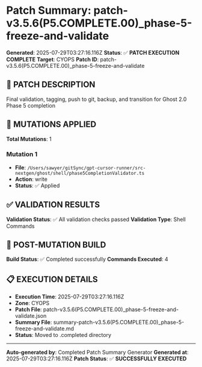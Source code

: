 # Patch Summary: patch-v3.5.6(P5.COMPLETE.00)_phase-5-freeze-and-validate

**Generated**: 2025-07-29T03:27:16.116Z
**Status**: ✅ **PATCH EXECUTION COMPLETE**
**Target**: CYOPS
**Patch ID**: patch-v3.5.6(P5.COMPLETE.00)_phase-5-freeze-and-validate

## 🎯 **PATCH DESCRIPTION**

Final validation, tagging, push to git, backup, and transition for Ghost 2.0 Phase 5 completion

## 🔧 **MUTATIONS APPLIED**

**Total Mutations**: 1

### **Mutation 1**
- **File**: `/Users/sawyer/gitSync/gpt-cursor-runner/src-nextgen/ghost/shell/phase5CompletionValidator.ts`
- **Action**: write
- **Status**: ✅ Applied

## ✅ **VALIDATION RESULTS**

**Validation Status**: ✅ All validation checks passed
**Validation Type**: Shell Commands

## 🚀 **POST-MUTATION BUILD**

**Build Status**: ✅ Completed successfully
**Commands Executed**: 4

## 📋 **EXECUTION DETAILS**

- **Execution Time**: 2025-07-29T03:27:16.116Z
- **Zone**: CYOPS
- **Patch File**: patch-v3.5.6(P5.COMPLETE.00)_phase-5-freeze-and-validate.json
- **Summary File**: summary-patch-v3.5.6(P5.COMPLETE.00)_phase-5-freeze-and-validate.md
- **Status**: Moved to .completed directory

---
**Auto-generated by**: Completed Patch Summary Generator
**Generated at**: 2025-07-29T03:27:16.116Z
**Patch Status**: ✅ **SUCCESSFULLY EXECUTED**

